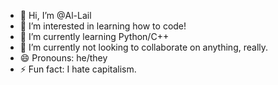 - 👋 Hi, I’m @Al-Lail
- 👀 I’m interested in learning how to code!
- 🌱 I’m currently learning Python/C++
- 💞️ I’m currently not looking to collaborate on anything, really.
- 😄 Pronouns: he/they
- ⚡ Fun fact: I hate capitalism.

<!---
Al-Lail/Al-Lail is a ✨ special ✨ repository because its `README.md` (this file) appears on your GitHub profile.
You can click the Preview link to take a look at your changes.
--->
